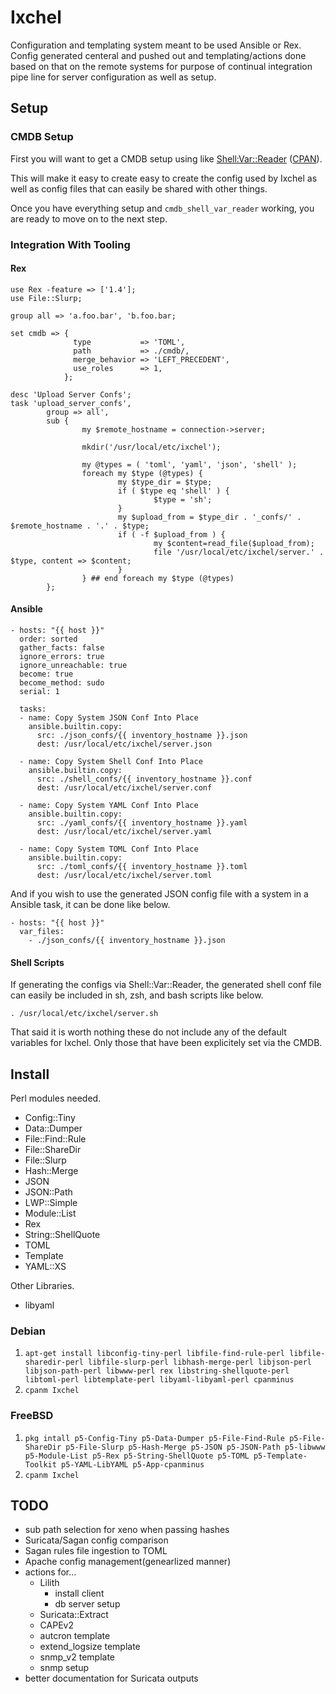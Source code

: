 # Ixchel

Configuration and templating system meant to be used Ansible or
Rex. Config generated centeral and pushed out and templating/actions
done based on that on the remote systems for purpose of continual
integration pipe line for server configuration as well as setup.

## Setup

### CMDB Setup

First you will want to get a CMDB setup using like
[Shell:Var::Reader](https://github.com/VVelox/Shell-Var-Reader)
([CPAN](https://metacpan.org/dist/Shell-Var-Reader)).

This will make it easy to create easy to create the config
used by Ixchel as well as config files that can easily be shared
with other things.

Once you have everything setup and `cmdb_shell_var_reader`
working, you are ready to move on to the next step.

### Integration With Tooling

#### Rex

```
use Rex -feature => ['1.4'];
use File::Slurp;

group all => 'a.foo.bar', 'b.foo.bar;

set cmdb => {
              type           => 'TOML',
              path           => ./cmdb/,
              merge_behavior => 'LEFT_PRECEDENT',
              use_roles      => 1,
            };

desc 'Upload Server Confs';
task 'upload_server_confs',
        group => all',
        sub {
                my $remote_hostname = connection->server;

                mkdir('/usr/local/etc/ixchel');

                my @types = ( 'toml', 'yaml', 'json', 'shell' );
                foreach my $type (@types) {
                        my $type_dir = $type;
                        if ( $type eq 'shell' ) {
                                $type = 'sh';
                        }
                        my $upload_from = $type_dir . '_confs/' . $remote_hostname . '.' . $type;
                        if ( -f $upload_from ) {
                                my $content=read_file($upload_from);
                                file '/usr/local/etc/ixchel/server.' . $type, content => $content;
                        }
                } ## end foreach my $type (@types)
        };
```

#### Ansible

```
- hosts: "{{ host }}"
  order: sorted
  gather_facts: false
  ignore_errors: true
  ignore_unreachable: true
  become: true
  become_method: sudo
  serial: 1

  tasks:
  - name: Copy System JSON Conf Into Place
    ansible.builtin.copy:
      src: ./json_confs/{{ inventory_hostname }}.json
      dest: /usr/local/etc/ixchel/server.json

  - name: Copy System Shell Conf Into Place
    ansible.builtin.copy:
      src: ./shell_confs/{{ inventory_hostname }}.conf
      dest: /usr/local/etc/ixchel/server.conf

  - name: Copy System YAML Conf Into Place
    ansible.builtin.copy:
      src: ./yaml_confs/{{ inventory_hostname }}.yaml
      dest: /usr/local/etc/ixchel/server.yaml

  - name: Copy System TOML Conf Into Place
    ansible.builtin.copy:
      src: ./toml_confs/{{ inventory_hostname }}.toml
      dest: /usr/local/etc/ixchel/server.toml
```

And if you wish to use the generated JSON config file with a system in
a Ansible task, it can be done like below.

```
- hosts: "{{ host }}"
  var_files:
    - ./json_confs/{{ inventory_hostname }}.json
```

#### Shell Scripts

If generating the configs via Shell::Var::Reader, the generated shell
conf file can easily be included in sh, zsh, and bash scripts like below.

```
. /usr/local/etc/ixchel/server.sh
```

That said it is worth nothing these do not include any of the default
variables for Ixchel. Only those that have been explicitely set via
the CMDB.

## Install

Perl modules needed.

- Config::Tiny
- Data::Dumper
- File::Find::Rule
- File::ShareDir
- File::Slurp
- Hash::Merge
- JSON
- JSON::Path
- LWP::Simple
- Module::List
- Rex
- String::ShellQuote
- TOML
- Template
- YAML::XS

Other Libraries.

- libyaml

### Debian

1. `apt-get install libconfig-tiny-perl libfile-find-rule-perl
libfile-sharedir-perl libfile-slurp-perl libhash-merge-perl
libjson-perl libjson-path-perl libwww-perl rex
libstring-shellquote-perl libtoml-perl libtemplate-perl
libyaml-libyaml-perl cpanminus`
2. `cpanm Ixchel`

### FreeBSD

1. `pkg intall p5-Config-Tiny p5-Data-Dumper p5-File-Find-Rule
p5-File-ShareDir p5-File-Slurp p5-Hash-Merge p5-JSON p5-JSON-Path
p5-libwww p5-Module-List p5-Rex p5-String-ShellQuote p5-TOML
p5-Template-Toolkit p5-YAML-LibYAML p5-App-cpanminus`
2. `cpanm Ixchel`

## TODO

- sub path selection for xeno when passing hashes
- Suricata/Sagan config comparison
- Sagan rules file ingestion to TOML
- Apache config management(genearlized manner)
- actions for...
  - Lilith
	- install client
	- db server setup
  - Suricata::Extract
  - CAPEv2
  - autcron template
  - extend_logsize template
  - snmp_v2 template
  - snmp setup
- better documentation for Suricata outputs
